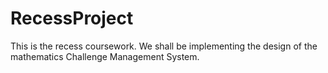 # RecessProject
This is the recess coursework.
We shall be implementing the design of the mathematics Challenge Management System.
